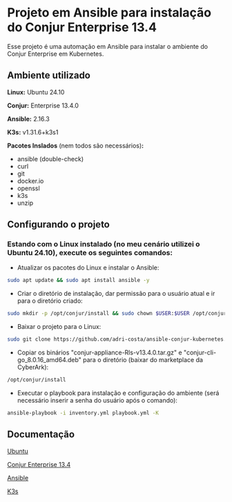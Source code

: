 
# Projeto em Ansible para instalação do Conjur Enterprise 13.4

Esse projeto é uma automação em Ansible para instalar o ambiente do Conjur Enterprise em Kubernetes.

## Ambiente utilizado

**Linux:** Ubuntu 24.10

**Conjur:** Enterprise 13.4.0

**Ansible:** 2.16.3

**K3s:** v1.31.6+k3s1

**Pacotes Inslados** (nem todos são necessários)**:**
- ansible (double-check)
- curl
- git
- docker.io
- openssl
- k3s
- unzip
## Configurando o projeto

### Estando com o Linux instalado (no meu cenário utilizei o Ubuntu 24.10), execute os seguintes comandos:
- Atualizar os pacotes do Linux e instalar o Ansible:
```bash
sudo apt update && sudo apt install ansible -y
```

- Criar o diretório de instalação, dar permissão para o usuário atual e ir para o diretório criado:
```bash
sudo mkdir -p /opt/conjur/install && sudo chown $USER:$USER /opt/conjur/install && cd /opt/conjur/install
```

- Baixar o projeto para o Linux:
```bash
sudo git clone https://github.com/adri-costa/ansible-conjur-kubernetes.git .
```

- Copiar os binários "conjur-appliance-Rls-v13.4.0.tar.gz" e "conjur-cli-go_8.0.16_amd64.deb" para o diretório (baixar do marketplace da CyberArk):
```bash
/opt/conjur/install
```

- Executar o playbook para instalação e configuração do ambiente (será necessário inserir a senha do usuário após o comando):
```bash
ansible-playbook -i inventory.yml playbook.yml -K
```

## Documentação

[Ubuntu](https://ubuntu.com/blog/tag/ubuntu-24-10)

[Conjur Enterprise 13.4](https://docs.cyberark.com/conjur-enterprise/13.4/en/content/enterprise/releasenotes/release-notes-13.4.htm)

[Ansible](https://docs.ansible.com/)

[K3s](https://k3s.io/)
